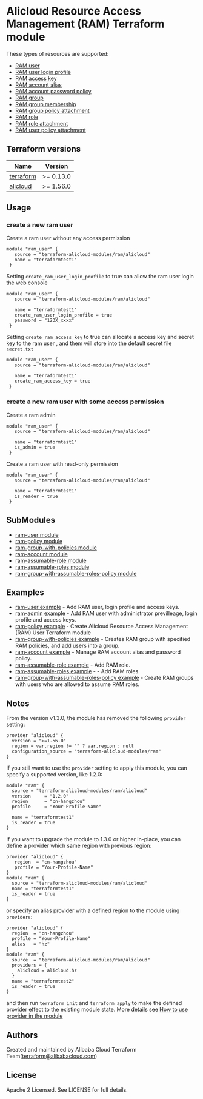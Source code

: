 # Alicloud Resource Access Management (RAM) Terraform module

These types of resources are supported:

* [RAM user](https://www.terraform.io/docs/providers/alicloud/r/ram_user.html)
* [RAM user login profile](https://www.terraform.io/docs/providers/alicloud/r/ram_login_profile.html)
* [RAM access key](https://www.terraform.io/docs/providers/alicloud/r/ram_access_key.html)
* [RAM account alias](https://www.terraform.io/docs/providers/alicloud/r/ram_account_alias.html)
* [RAM account password policy](https://www.terraform.io/docs/providers/alicloud/r/ram_account_password_policy.html)
* [RAM group](https://www.terraform.io/docs/providers/alicloud/r/ram_group.html)
* [RAM group membership](https://www.terraform.io/docs/providers/alicloud/r/ram_group_membership.html)
* [RAM group policy attachment](https://www.terraform.io/docs/providers/alicloud/r/ram_group_policy_attachment.html)
* [RAM role](https://www.terraform.io/docs/providers/alicloud/r/ram_role.html)
* [RAM role attachment](https://www.terraform.io/docs/providers/alicloud/r/ram_role_attachment.html)
* [RAM user policy attachment](https://www.terraform.io/docs/providers/alicloud/r/ram_user_policy_attachment.html)

## Terraform versions

| Name | Version |
|------|---------|
| <a name="requirement_terraform"></a> [terraform](#requirement\_terraform) | >= 0.13.0 |
| <a name="requirement_alicloud"></a> [alicloud](#requirement\_alicloud) | >= 1.56.0

## Usage

### create a new ram user

Create a ram user without any access permission
```hcl
module "ram_user" {
   source = "terraform-alicloud-modules/ram/alicloud"
   name = "terraformtest1"
 }
```

Setting `create_ram_user_login_profile` to true can allow the ram user login the web console

```hcl
module "ram_user" {
   source = "terraform-alicloud-modules/ram/alicloud"

   name = "terraformtest1"
   create_ram_user_login_profile = true
   password = "123X_xxxx"
 }
```

Setting `create_ram_access_key` to true can allocate a access key and secret key to the ram user
, and them will store into the default secret file `secret.txt`

```hcl
module "ram_user" {
   source = "terraform-alicloud-modules/ram/alicloud"

   name = "terraformtest1"
   create_ram_access_key = true
 }
```

### create a new ram user with some access permission

Create a ram admin

```hcl
module "ram_user" {
   source = "terraform-alicloud-modules/ram/alicloud"

   name = "terraformtest1"
   is_admin = true
 }
```

Create a ram user with read-only permission

```hcl
module "ram_user" {
   source = "terraform-alicloud-modules/ram/alicloud"

   name = "terraformtest1"
   is_reader = true
 }
```

## SubModules

* [ram-user module](https://github.com/terraform-alicloud-modules/terraform-alicloud-ram/tree/master/modules/ram-user)
* [ram-policy module](https://github.com/terraform-alicloud-modules/terraform-alicloud-ram/tree/master/modules/ram-policy)
* [ram-group-with-policies module](https://github.com/terraform-alicloud-modules/terraform-alicloud-ram/tree/master/modules/ram-group-with-policies)
* [ram-account module](https://github.com/terraform-alicloud-modules/terraform-alicloud-ram/tree/master/modules/ram-account)
* [ram-assumable-role module](https://github.com/terraform-alicloud-modules/terraform-alicloud-ram/tree/master/modules/ram-assumable-role)
* [ram-assumable-roles module](https://github.com/terraform-alicloud-modules/terraform-alicloud-ram/tree/master/modules/ram-assumable-roles)
* [ram-group-with-assumable-roles-policy module](https://github.com/terraform-alicloud-modules/terraform-alicloud-ram/tree/master/modules/ram-group-with-assumable-roles-policy)

## Examples

* [ram-user example](https://github.com/terraform-alicloud-modules/terraform-alicloud-ram/tree/master/examples/ram-user) - Add RAM user, login profile and access keys.
* [ram-admin example](https://github.com/terraform-alicloud-modules/terraform-alicloud-ram/tree/master/examples/ram-admin) - Add RAM user with administrator previlleage, login profile and access keys.
* [ram-policy example](https://github.com/terraform-alicloud-modules/terraform-alicloud-ram/tree/master/examples/ram-policy) - Create Alicloud Resource Access Management (RAM) User Terraform module 
* [ram-group-with-policies example](https://github.com/terraform-alicloud-modules/terraform-alicloud-ram/tree/master/examples/ram-group-with-policies) - Creates RAM group with specified RAM policies, and add users into a group.
* [ram-account example](https://github.com/terraform-alicloud-modules/terraform-alicloud-ram/tree/master/examples/ram-account) - Manage RAM account alias and password policy.
* [ram-assumable-role example](https://github.com/terraform-alicloud-modules/terraform-alicloud-ram/tree/master/examples/ram-assumable-role) - Add RAM role.
* [ram-assumable-roles example](https://github.com/terraform-alicloud-modules/terraform-alicloud-ram/tree/master/examples/ram-assumable-roles) - - Add RAM roles.
* [ram-group-with-assumable-roles-policy example](https://github.com/terraform-alicloud-modules/terraform-alicloud-ram/tree/master/examples/ram-group-with-assumable-roles-policy) - Create RAM groups with users who are allowed to assume RAM roles.

<!-- BEGINNING OF PRE-COMMIT-TERRAFORM DOCS HOOK -->
<!-- END OF PRE-COMMIT-TERRAFORM DOCS HOOK -->

## Notes
From the version v1.3.0, the module has removed the following `provider` setting:

```hcl
provider "alicloud" {
  version = ">=1.56.0"
  region = var.region != "" ? var.region : null
  configuration_source = "terraform-alicloud-modules/ram"
} 
```

If you still want to use the `provider` setting to apply this module, you can specify a supported version, like 1.2.0:

```hcl
module "ram" {
  source = "terraform-alicloud-modules/ram/alicloud"
  version     = "1.2.0"
  region      = "cn-hangzhou"
  profile     = "Your-Profile-Name"

  name = "terraformtest1"
  is_reader = true
}
```

If you want to upgrade the module to 1.3.0 or higher in-place, you can define a provider which same region with
previous region:

```hcl
provider "alicloud" {
   region  = "cn-hangzhou"
   profile = "Your-Profile-Name"
}
module "ram" {
  source = "terraform-alicloud-modules/ram/alicloud"
  name = "terraformtest1"
  is_reader = true
}
```
or specify an alias provider with a defined region to the module using `providers`:

```hcl
provider "alicloud" {
  region  = "cn-hangzhou"
  profile = "Your-Profile-Name"
  alias   = "hz"
}
module "ram" {
  source  = "terraform-alicloud-modules/ram/alicloud"
  providers = {
    alicloud = alicloud.hz
  }
  name = "terraformtest2"
  is_reader = true
}
```

and then run `terraform init` and `terraform apply` to make the defined provider effect to the existing module state.
More details see [How to use provider in the module](https://www.terraform.io/docs/language/modules/develop/providers.html#passing-providers-explicitly)

## Authors

Created and maintained by Alibaba Cloud Terraform Team(terraform@alibabacloud.com)

## License

Apache 2 Licensed. See LICENSE for full details.